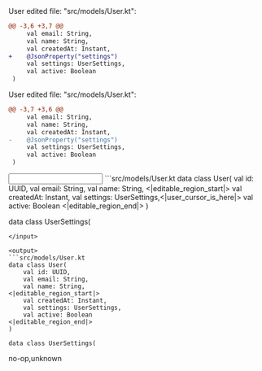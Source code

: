 <events>
User edited file: "src/models/User.kt":

```diff
@@ -3,6 +3,7 @@
     val email: String,
     val name: String,
     val createdAt: Instant,
+    @JsonProperty("settings")
     val settings: UserSettings,
     val active: Boolean
 )
```

User edited file: "src/models/User.kt":

```diff
@@ -3,7 +3,6 @@
     val email: String,
     val name: String,
     val createdAt: Instant,
-    @JsonProperty("settings")
     val settings: UserSettings,
     val active: Boolean
 )
```
</events>

<input>
```src/models/User.kt
data class User(
    val id: UUID,
    val email: String,
    val name: String,
<|editable_region_start|>
    val createdAt: Instant,
    val settings: UserSettings,<|user_cursor_is_here|>
    val active: Boolean
<|editable_region_end|>
)

data class UserSettings(
```
</input>

<output>
```src/models/User.kt
data class User(
    val id: UUID,
    val email: String,
    val name: String,
<|editable_region_start|>
    val createdAt: Instant,
    val settings: UserSettings,
    val active: Boolean
<|editable_region_end|>
)

data class UserSettings(
```
</output>

<labels>
no-op,unknown
</labels>
